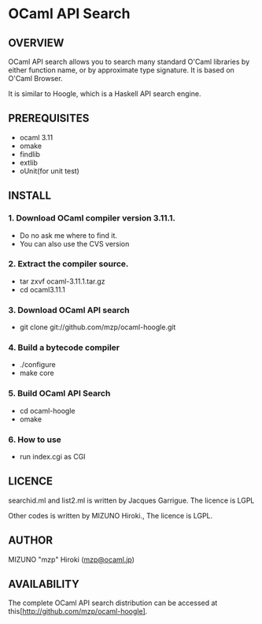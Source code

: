 OCaml API Search
===========================================

OVERVIEW
--------

OCaml API search allows you to search many standard O'Caml libraries
by either function name, or by approximate type signature. It is based
on O'Caml Browser.

It is similar to Hoogle, which is a Haskell API search engine.

PREREQUISITES
-------------

* ocaml 3.11
* omake
* findlib
* extlib
* oUnit(for unit test)

INSTALL
-------

### 1. Download OCaml compiler version 3.11.1. ###

* Do no ask me where to find it.
* You can also use the CVS version

### 2. Extract the compiler source. ###

* tar zxvf ocaml-3.11.1.tar.gz
* cd ocaml3.11.1

### 3. Download OCaml API search ###

* git clone git://github.com/mzp/ocaml-hoogle.git

### 4. Build a bytecode compiler ###

* ./configure
* make core

### 5. Build OCaml API Search ###

* cd ocaml-hoogle
* omake

### 6. How to use ###

* run index.cgi as CGI

LICENCE
-------
searchid.ml and list2.ml is written by Jacques Garrigue. The licence is LGPL

Other codes is written by MIZUNO Hiroki., The licence is LGPL.

AUTHOR
------
MIZUNO "mzp" Hiroki (mzp@ocaml.jp)

AVAILABILITY
------------
The complete OCaml API search  distribution can be accessed at this[http://github.com/mzp/ocaml-hoogle].
